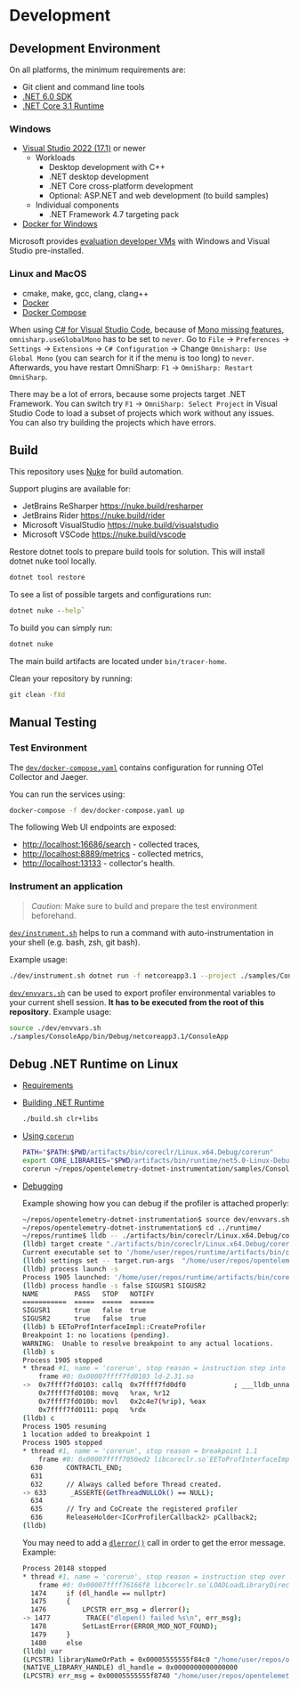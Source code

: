 # Development

## Development Environment

On all platforms, the minimum requirements are:

- Git client and command line tools
- [.NET 6.0 SDK](https://dotnet.microsoft.com/download/dotnet/6.0)
- [.NET Core 3.1 Runtime](https://dotnet.microsoft.com/download/dotnet-core/3.1)

### Windows

- [Visual Studio 2022 (17.1)](https://visualstudio.microsoft.com/downloads/) or newer
  - Workloads
    - Desktop development with C++
    - .NET desktop development
    - .NET Core cross-platform development
    - Optional: ASP.NET and web development (to build samples)
  - Individual components
    - .NET Framework 4.7 targeting pack
- [Docker for Windows](https://docs.docker.com/docker-for-windows/)

Microsoft provides
[evaluation developer VMs](https://developer.microsoft.com/en-us/windows/downloads/virtual-machines)
with Windows and Visual Studio pre-installed.

### Linux and MacOS

- cmake, make, gcc, clang, clang++
- [Docker](https://docs.docker.com/engine/install/)
- [Docker Compose](https://docs.docker.com/compose/install/)

When using [C# for Visual Studio Code](https://marketplace.visualstudio.com/items?itemName=ms-dotnettools.csharp),
because of [Mono missing features](https://github.com/OmniSharp/omnisharp-vscode#note-about-using-net-6-sdks),
`omnisharp.useGlobalMono` has to be set to `never`.
Go to `File` -> `Preferences` -> `Settings` -> `Extensions` -> `C# Configuration` ->
Change `Omnisharp: Use Global Mono` (you can search for it if the menu is too long) to `never`.
Afterwards, you have restart OmniSharp: `F1` -> `OmniSharp: Restart OmniSharp`.

There may be a lot of errors, because some projects target .NET Framework.
You can switch try `F1` -> `OmniSharp: Select Project` in Visual Studio Code
to load a subset of projects which work without any issues.
You can also try building the projects which have errors.

## Build

This repository uses [Nuke](https://nuke.build/) for build automation.

Support plugins are available for:

- JetBrains ReSharper        https://nuke.build/resharper
- JetBrains Rider            https://nuke.build/rider
- Microsoft VisualStudio     https://nuke.build/visualstudio
- Microsoft VSCode           https://nuke.build/vscode

Restore dotnet tools to prepare build tools for solution. This will install dotnet nuke tool locally.

```cmd
dotnet tool restore
```

To see a list of possible targets and configurations run:

```cmd
dotnet nuke --help`
```

To build you can simply run:

```cmd
dotnet nuke
```

The main build artifacts are located under `bin/tracer-home`.

Clean your repository by running:

```cmd
git clean -fXd
```

## Manual Testing

### Test Environment

The [`dev/docker-compose.yaml`](../dev/docker-compose.yaml) contains
configuration for running OTel Collector and Jaeger.

You can run the services using:

```sh
docker-compose -f dev/docker-compose.yaml up
```

The following Web UI endpoints are exposed:

- <http://localhost:16686/search> - collected traces,
- <http://localhost:8889/metrics> - collected metrics,
- <http://localhost:13133> - collector's health.

### Instrument an application

> *Caution:* Make sure to build and prepare the test environment beforehand.

[`dev/instrument.sh`](../dev/instrument.sh) helps to run a command
with auto-instrumentation in your shell (e.g. bash, zsh, git bash).

Example usage:

```sh
./dev/instrument.sh dotnet run -f netcoreapp3.1 --project ./samples/ConsoleApp/ConsoleApp.csproj
```

[`dev/envvars.sh`](../dev/envvars.sh) can be used to export profiler environmental variables to your current shell session.
**It has to be executed from the root of this repository**. Example usage:

```sh
source ./dev/envvars.sh
./samples/ConsoleApp/bin/Debug/netcoreapp3.1/ConsoleApp
```

## Debug .NET Runtime on Linux

- [Requirements](https://github.com/dotnet/runtime/blob/main/docs/workflow/requirements/linux-requirements.md)

- [Building .NET Runtime](https://github.com/dotnet/runtime/blob/main/docs/workflow/building/libraries/README.md)

  ```bash
  ./build.sh clr+libs
  ```

- [Using `corerun`](https://github.com/dotnet/runtime/blob/main/docs/workflow/testing/using-corerun.md)

  ```bash
  PATH="$PATH:$PWD/artifacts/bin/coreclr/Linux.x64.Debug/corerun"
  export CORE_LIBRARIES="$PWD/artifacts/bin/runtime/net5.0-Linux-Debug-x64"
  corerun ~/repos/opentelemetry-dotnet-instrumentation/samples/ConsoleApp/bin/Debug/net5.0/ConsoleApp.dll
  ```

- [Debugging](https://github.com/dotnet/runtime/blob/main/docs/workflow/debugging/coreclr/debugging.md)

  Example showing how you can debug if the profiler is attached properly:

  ```bash
  ~/repos/opentelemetry-dotnet-instrumentation$ source dev/envvars.sh 
  ~/repos/opentelemetry-dotnet-instrumentation$ cd ../runtime/
  ~/repos/runtime$ lldb -- ./artifacts/bin/coreclr/Linux.x64.Debug/corerun ~/repos/opentelemetry-dotnet-instrumentation/samples/ConsoleApp/bin/Debug/net5.0/ConsoleApp.dll
  (lldb) target create "./artifacts/bin/coreclr/Linux.x64.Debug/corerun"
  Current executable set to '/home/user/repos/runtime/artifacts/bin/coreclr/Linux.x64.Debug/corerun' (x86_64).
  (lldb) settings set -- target.run-args  "/home/user/repos/opentelemetry-dotnet-instrumentation/samples/ConsoleApp/bin/Debug/net5.0/ConsoleApp.dll"
  (lldb) process launch -s
  Process 1905 launched: '/home/user/repos/runtime/artifacts/bin/coreclr/Linux.x64.Debug/corerun' (x86_64)
  (lldb) process handle -s false SIGUSR1 SIGUSR2
  NAME         PASS   STOP   NOTIFY
  ===========  =====  =====  ======
  SIGUSR1      true   false  true 
  SIGUSR2      true   false  true 
  (lldb) b EEToProfInterfaceImpl::CreateProfiler
  Breakpoint 1: no locations (pending).
  WARNING:  Unable to resolve breakpoint to any actual locations.
  (lldb) s
  Process 1905 stopped
  * thread #1, name = 'corerun', stop reason = instruction step into
      frame #0: 0x00007ffff7fd0103 ld-2.31.so
  ->  0x7ffff7fd0103: callq  0x7ffff7fd0df0            ; ___lldb_unnamed_symbol18$$ld-2.31.so
      0x7ffff7fd0108: movq   %rax, %r12
      0x7ffff7fd010b: movl   0x2c4e7(%rip), %eax
      0x7ffff7fd0111: popq   %rdx
  (lldb) c
  Process 1905 resuming
  1 location added to breakpoint 1
  Process 1905 stopped
  * thread #1, name = 'corerun', stop reason = breakpoint 1.1
      frame #0: 0x00007ffff7050ed2 libcoreclr.so`EEToProfInterfaceImpl::CreateProfiler(this=0x00005555555f7690, pClsid=0x00007fffffffce88, wszClsid=u"{918728DD-259F-4A6A-AC2B-B85E1B658318}", wszProfileDLL=u"/home/user/repos/opentelemetry-dotnet-instrumentation/bin/tracer-home/OpenTelemetry.AutoInstrumentation.Native.so") at eetoprofinterfaceimpl.cpp:633:5
    630      CONTRACTL_END;
    631 
    632      // Always called before Thread created.
  -> 633      _ASSERTE(GetThreadNULLOk() == NULL);
    634 
    635      // Try and CoCreate the registered profiler
    636      ReleaseHolder<ICorProfilerCallback2> pCallback2;
  (lldb) 
  ```

  You may need to add a [`dlerror()`](https://linux.die.net/man/3/dlerror) call
  in order to get the error message. Example:

  ```bash
  Process 20148 stopped
  * thread #1, name = 'corerun', stop reason = instruction step over
      frame #0: 0x00007ffff76166f8 libcoreclr.so`LOADLoadLibraryDirect(libraryNameOrPath="/home/user/repos/opentelemetry-dotnet-instrumentation/bin/tracer-home/OpenTelemetry.AutoInstrumentation.Native.so") at module.cpp:1477:9
    1474     if (dl_handle == nullptr)
    1475     {
    1476         LPCSTR err_msg = dlerror();
  -> 1477         TRACE("dlopen() failed %s\n", err_msg);
    1478         SetLastError(ERROR_MOD_NOT_FOUND);
    1479     }
    1480     else
  (lldb) var
  (LPCSTR) libraryNameOrPath = 0x00005555555f84c0 "/home/user/repos/opentelemetry-dotnet-instrumentation/bin/tracer-home/OpenTelemetry.AutoInstrumentation.Native.so"
  (NATIVE_LIBRARY_HANDLE) dl_handle = 0x0000000000000000
  (LPCSTR) err_msg = 0x00005555555f8740 "/home/user/repos/opentelemetry-dotnet-instrumentation/bin/tracer-home/OpenTelemetry.AutoInstrumentation.Native.so: undefined symbol: _binary_Datadog_Trace_ClrProfiler_Managed_Loader_pdb_end"  
  ```
